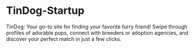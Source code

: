 # TinDog-Startup
 TinDog: Your go-to site for finding your favorite furry friend! Swipe through profiles of adorable pups, connect with breeders or adoption agencies, and discover your perfect match in just a few clicks.
